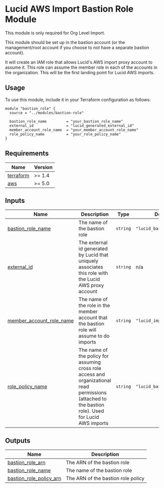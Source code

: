# Lucid AWS Import Bastion Role Module

This module is only required for Org Level Import.

This module should be set up in the bastion account (or the management/root account if you choose to not have a separate bastion account).

It will create an IAM role that allows Lucid's AWS import proxy account to assume it. This role can assume the member role in each of the accounts in the organization. This will be the first landing point for Lucid AWS imports.

## Usage

To use this module, include it in your Terraform configuration as follows:

```hcl
module "bastion_role" {
  source = "../modules/bastion-role"

  bastion_role_name         = "your_bastion_role_name"
  external_id               = "lucid_generated_external_id"
  member_account_role_name  = "your_member_account_role_name"
  role_policy_name          = "your_role_policy_name"
}
```

## Requirements

| Name | Version |
|------|---------|
| <a name="requirement_terraform"></a> [terraform](#requirement\_terraform) | >= 1.4 |
| <a name="requirement_aws"></a> [aws](#requirement\_aws) | >= 5.0 |

## Inputs

| Name | Description | Type | Default | Required |
|------|-------------|------|---------|:--------:|
| <a name="input_bastion_role_name"></a> [bastion\_role\_name](#input\_bastion\_role\_name) | The name of the bastion role | `string` | `"lucid_bastion_import"` | no |
| <a name="input_external_id"></a> [external\_id](#input\_external\_id) | The external id generated by Lucid that uniquely associates this role with the Lucid AWS proxy account | `string` | n/a | yes |
| <a name="input_member_account_role_name"></a> [member\_account\_role\_name](#input\_member\_account\_role\_name) | The name of the role in the member account that the bastion role will assume to do imports | `string` | `"lucid_import"` | no |
| <a name="input_role_policy_name"></a> [role\_policy\_name](#input\_role\_policy\_name) | The name of the policy for assuming cross role access and organizational read permissions (attached to the bastion role). Used for Lucid AWS imports | `string` | `"lucid_bastion_import"` | no |

## Outputs

| Name | Description |
|------|-------------|
| <a name="output_bastion_role_arn"></a> [bastion\_role\_arn](#output\_bastion\_role\_arn) | The ARN of the bastion role |
| <a name="output_bastion_role_name"></a> [bastion\_role\_name](#output\_bastion\_role\_name) | The name of the bastion role |
| <a name="output_bastion_role_policy_arn"></a> [bastion\_role\_policy\_arn](#output\_bastion\_role\_policy\_arn) | The ARN of the bastion role policy |